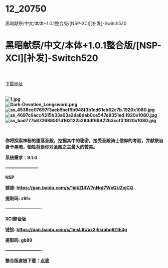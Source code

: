 # 12_20750
黑暗献祭/中文/本体+1.0.1整合版/[NSP-XCI][补发]-Switch520
# 黑暗献祭/中文/本体+1.0.1整合版/[NSP-XCI][补发]-Switch520
 <br/></br>
[下载地址](https://www.switch520.cc/article/20750 "下载地址")
<br/></br>

<p><strong><img title="1.jpg" src="https://www.switch520.cc/muke_img/2021_07_29_fd310a190e3e2.jpg" alt="1.jpg"></strong><br>
<strong><img title="Dark-Devotion_Longsword.png" src="https://www.switch520.cc/muke_img/2021_07_29_4e8544a776449.png" alt="Dark-Devotion_Longsword.png"></strong><br>
<strong><img title="ss_4538ce07697f3aeb5bef9b948f3b1cd61eb62c7b.1920x1080.jpg" src="https://www.switch520.cc/muke_img/2021_07_29_07d6a8c79fda7.jpg" alt="ss_4538ce07697f3aeb5bef9b948f3b1cd61eb62c7b.1920x1080.jpg"></strong><br>
<strong><img title="ss_4697c6acc4315b33a63a2da8dab0ce547e8351ed.1920x1080.jpg" src="https://www.switch520.cc/muke_img/2021_07_29_b09caa1a06fbb.jpg" alt="ss_4697c6acc4315b33a63a2da8dab0ce547e8351ed.1920x1080.jpg"></strong><br>
<strong><img title="ss_bad777b872688501d163122a284df69422b3ccf3.1920x1080.jpg" src="https://www.switch520.cc/muke_img/2021_07_29_32f69c55d1583.jpg" alt="ss_bad777b872688501d163122a284df69422b3ccf3.1920x1080.jpg">&nbsp;</strong></p>
<p>&nbsp;</p>
<p><strong>你将探索神秘的堕落圣殿，挖掘其中的秘密，接受圣殿骑士信仰的考验，并献祭自身予黑暗，牺牲将是你对圣殿之主最大的赞美。</strong></p>
<p><strong>系统需求：9.1.0</strong></p>
<p><strong>———————–</strong></p>
<p><strong>NSP</strong></p>
<p><strong>链接: <a href="https://pan.baidu.com/s/1jdkZl4W7nNqt7WxQUZxjCQ">https://pan.baidu.com/s/1jdkZl4W7nNqt7WxQUZxjCQ </a></strong></p>
<p><strong>提取码: z9fx&nbsp;</strong></p>
<p><strong>————————-</strong></p>
<p><strong>XCI整合版</strong></p>
<p><strong>链接: <a href="https://pan.baidu.com/s/1msL6Uoz2jhsrahqRl1iE3g">https://pan.baidu.com/s/1msL6Uoz2jhsrahqRl1iE3g </a></strong></p>
<p><strong>提取码: gb89&nbsp;</strong></p>
<p><strong>————————-</strong></p>
<p><strong>整合版直链下载：<a href="https://ziyuan3.free520.net/kaifa2/1youxi/Dark%20Devotion%20%5B010083A00BF6C000%5D%20%5Bv65536%5D%20(1G%2B1U).xci">点我</a></strong></p>
<p>&nbsp;</p>
